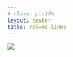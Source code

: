 ```yaml
---
# class: pl-15%
layout: center
title: rel=me links
---
```


<Transform scale="0.9">

<img src="/indiebookclub-indieauth.png" class="w-80% m-auto" />

</Transform>
